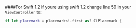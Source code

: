 ####For Swift 1.2
If youre using swift 1.2 change line 59 in your `ViewController` to:

```swift
if let placemark = placemarks!.first as? CLPlacemark {
```
